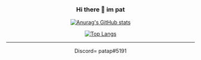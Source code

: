 <div align="center">

### Hi there 👋 im pat
</div>

<div align="center">
	
[![Anurag's GitHub stats](https://github-readme-stats.vercel.app/api?username=patapdev)](https://github.com/anuraghazra/github-readme-stats)

[![Top Langs](https://github-readme-stats.vercel.app/api/top-langs/?username=patapdev)](https://github.com/anuraghazra/github-readme-stats)

---

</details>

Discord= patap#5191
